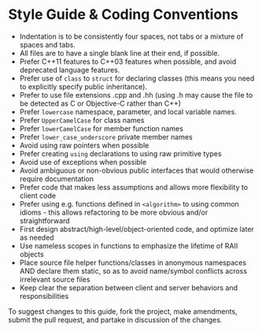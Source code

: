 Style Guide & Coding Conventions
================================
- Indentation is to be consistently four spaces, not tabs or a mixture of spaces and tabs.
- All files are to have a single blank line at their end, if possible.
- Prefer C++11 features to C++03 features when possible, and avoid deprecated language features.
- Prefer use of `class` to `struct` for declaring classes (this means you need to explicitly specify public inheritance).
- Prefer to use file extensions .cpp and .hh (using .h may cause the file to be detected as C or Objective-C rather than C++)
- Prefer `lowercase` namespace, parameter, and local variable names.
- Prefer `UpperCamelCase` for class names
- Prefer `lowerCamelCase` for member function names
- Prefer `lower_case_underscore` private member names
- Avoid using raw pointers when possible
- Prefer creating `using` declarations to using raw primitive types
- Avoid use of exceptions when possible
- Avoid ambiguous or non-obvious public interfaces that would otherwise require documentation
- Prefer code that makes less assumptions and allows more flexibility to client code
- Prefer using e.g. functions defined in `<algorithm>` to using common idioms - this allows refactoring to be more obvious and/or straightforward
- First design abstract/high-level/object-oriented code, and optimize later as needed
- Use nameless scopes in functions to emphasize the lifetime of RAII objects
- Place source file helper functions/classes in anonymous namespaces AND declare them static, so as to avoid name/symbol conflicts across irrelevant source files
- Keep clear the separation between client and server behaviors and responsibilities

To suggest changes to this guide, fork the project, make amendments, submit the pull request, and partake in discussion of the changes.
